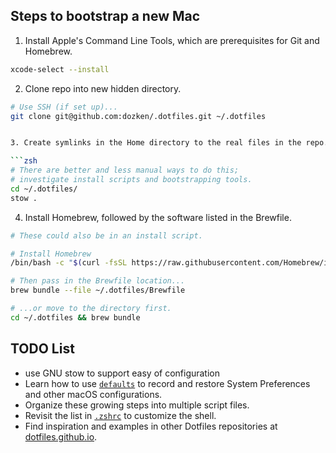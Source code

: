 ## Steps to bootstrap a new Mac

1. Install Apple's Command Line Tools, which are prerequisites for Git and Homebrew.

```zsh
xcode-select --install
```


2. Clone repo into new hidden directory.

```zsh
# Use SSH (if set up)...
git clone git@github.com:dozken/.dotfiles.git ~/.dotfiles


3. Create symlinks in the Home directory to the real files in the repo.

```zsh
# There are better and less manual ways to do this;
# investigate install scripts and bootstrapping tools.
cd ~/.dotfiles/
stow .
```


4. Install Homebrew, followed by the software listed in the Brewfile.

```zsh
# These could also be in an install script.

# Install Homebrew
/bin/bash -c "$(curl -fsSL https://raw.githubusercontent.com/Homebrew/install/HEAD/install.sh)"

# Then pass in the Brewfile location...
brew bundle --file ~/.dotfiles/Brewfile

# ...or move to the directory first.
cd ~/.dotfiles && brew bundle
```


## TODO List

- use GNU stow to support easy of configuration
- Learn how to use [`defaults`](https://macos-defaults.com/#%F0%9F%99%8B-what-s-a-defaults-command) to record and restore System Preferences and other macOS configurations.
- Organize these growing steps into multiple script files.
- Revisit the list in [`.zshrc`](.zshrc) to customize the shell.
- Find inspiration and examples in other Dotfiles repositories at [dotfiles.github.io](https://dotfiles.github.io/).

